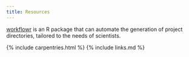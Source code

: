 ```yaml
---
title: Resources
---
```



[workflowr](https://jdblischak.github.io/workflowr/articles/wflow-01-getting-started.html) is an R package that can automate the generation of project directories, tailored to the needs of scientists. 

{% include carpentries.html %}
{% include links.md %}
